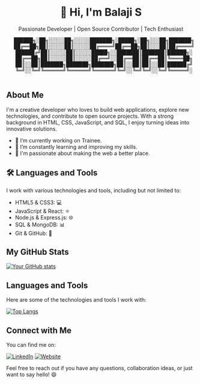 
<div align="center">
  
  <h1>👋 Hi, I'm Balaji S</h1>
  
  <p>Passionate Developer | Open Source Contributor | Tech Enthusiast</p>

  <!-- Add your custom ASCII art here -->
  <pre>
  ██████╗░██╗░░░░░██╗░░░░░███████╗░█████╗░██╗░░░██╗███████╗
  ██╔══██╗██║░░░░░██║░░░░░██╔════╝██╔══██╗██║░░░██║██╔════╝
  ██████╔╝██║░░░░░██║░░░░░█████╗░░███████║███████║██████╗░
  ██╔══██╗██║░░░░░██║░░░░░██╔══╝░░██╔══██║██╔══██║╚════██╗
  ██║░░██║███████╗███████╗███████╗██║░░██║██║░░██║██████╔╝
  ╚═╝░░╚═╝╚══════╝╚══════╝╚══════╝╚═╝░░╚═╝╚═╝░░╚═╝╚═════╝░
  </pre>
</div>

## About Me

I'm a creative developer who loves to build web applications, explore new technologies, and contribute to open source projects. With a strong background in HTML, CSS, JavaScript, and SQL, I enjoy turning ideas into innovative solutions.

- 🔭 I’m currently working on Trainee.
- 🌱 I’m constantly learning and improving my skills.
- 🚀 I'm passionate about making the web a better place.

## 🛠️ Languages and Tools

I work with various technologies and tools, including but not limited to:

- HTML5 & CSS3: 💻
- JavaScript & React: ⚛️
- Node.js & Express.js: 🌐
- SQL & MongoDB: 📊
- Git & GitHub: 🐙


## My GitHub Stats

[![Your GitHub stats](https://github-readme-stats.vercel.app/api?username=balajis5531&show_icons=true&theme=dark)](https://github.com/anuraghazra/github-readme-stats)

## Languages and Tools

Here are some of the technologies and tools I work with:

[![Top Langs](https://github-readme-stats.vercel.app/api/top-langs/?username=balajis5531&layout=compact&theme=dark)](https://github.com/anuraghazra/github-readme-stats)

## Connect with Me

You can find me on:

[![LinkedIn](https://img.shields.io/badge/LinkedIn-Connect-blue)](https://www.linkedin.com/in/balaji-s-86b23b263)
[![Website](https://img.shields.io/badge/Website-Visit-blue)](https://www.hackerrank.com/Donbalajis007)


Feel free to reach out if you have any questions, collaboration ideas, or just want to say hello! 😄


